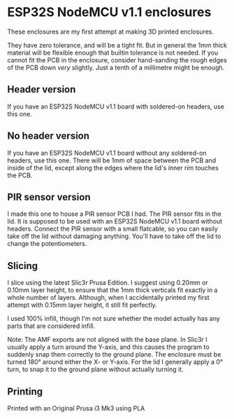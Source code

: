 # ESP32S NodeMCU v1.1 enclosures

These enclosures are my first attempt at making 3D printed enclosures.

They have zero tolerance, and will be a tight fit. But in general the 1mm thick material will be flexible enough that builtin tolerance is not needed. If you cannot fit the PCB in the enclosure, consider hand-sanding the rough edges of the PCB down *very* slightly. Just a tenth of a millimetre might be enough.

## Header version

If you have an ESP32S NodeMCU v1.1 board with soldered-on headers, use this one.

## No header version

If you have an ESP32S NodeMCU v1.1 board without any soldered-on headers, use this one. There will be 1mm of space between the PCB and inside of the lid, except along the edges where the lid's inner rim touches the PCB.

## PIR sensor version

I made this one to house a PIR sensor PCB I had. The PIR sensor fits in the lid. It is supposed to be used with an ESP32S NodeMCU v1.1 board without headers. Connect the PIR sensor with a small flatcable, so you can easily take off the lid without damaging anything. You'll have to take off the lid to change the potentiometers.

## Slicing

I slice using the latest Slic3r Prusa Edition. I suggest using 0.20mm or 0.10mm layer height, to ensure that the 1mm thick verticals fit exactly in a whole number of layers. Although, when I accidentally printed my first attempt with 0.15mm layer height, it still fit perfectly.

I used 100% infill, though I'm not sure whether the model actually has any parts that are considered infill.

Note: The AMF exports are not aligned with the base plane. In Slic3r I usually apply a turn around the Y-axis, and this causes the program to suddenly snap them correctly to the ground plane. The enclosure must be turned 180° around either the X- or Y-axis. For the lid I generally apply a 0° turn, to snap it to the ground plane without actually turning it.

## Printing

Printed with an Original Prusa i3 Mk3 using PLA
